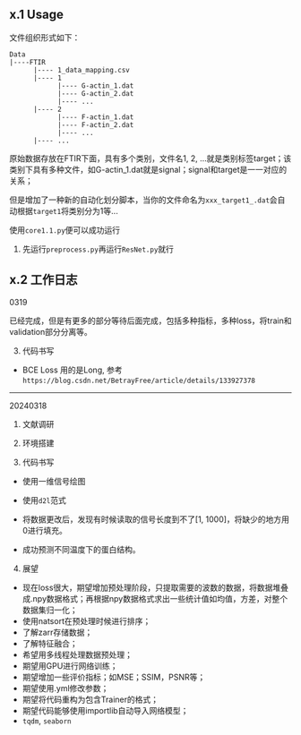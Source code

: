## x.1 Usage


文件组织形式如下：

```
Data
|----FTIR
      |---- 1_data_mapping.csv
      |---- 1
            |---- G-actin_1.dat
            |---- G-actin_2.dat
            |---- ...
      |---- 2
            |---- F-actin_1.dat
            |---- F-actin_2.dat
            |---- ...
      |---- ...  
```

原始数据存放在FTIR下面，具有多个类别，文件名1, 2, ...就是类别标签target；该类别下具有多种文件，如G-actin_1.dat就是signal；signal和target是一一对应的关系；

但是增加了一种新的自动化划分脚本，当你的文件命名为`xxx_target1_.dat`会自动根据`target1`将类别分为1等...

使用`core1.1.py`便可以成功运行

1. 先运行`preprocess.py`再运行`ResNet.py`就行


## x.2 工作日志

0319

已经完成，但是有更多的部分等待后面完成，包括多种指标，多种loss，将train和validation部分分离等。



3. 代码书写

- BCE Loss 用的是Long, 参考`https://blog.csdn.net/BetrayFree/article/details/133927378`



---

20240318

1. 文献调研

2. 环境搭建

3. 代码书写

- 使用一维信号绘图
- 使用`d2l`范式
 
- 将数据更改后，发现有时候读取的信号长度到不了[1, 1000]，将缺少的地方用0进行填充。
- 成功预测不同温度下的蛋白结构。




4. 展望

- 现在loss很大，期望增加预处理阶段，只提取需要的波数的数据，将数据堆叠成.npy数据格式；再根据npy数据格式求出一些统计值如均值，方差，对整个数据集归一化；
- 使用natsort在预处理时候进行排序；
- 了解zarr存储数据；
- 了解特征融合；
- 希望用多线程处理数据预处理；
- 期望用GPU进行网络训练；
- 期望增加一些评价指标；如MSE；SSIM，PSNR等；
- 期望使用.yml修改参数；
- 期望将代码重构为包含Trainer的格式；
- 期望代码能够使用importlib自动导入网络模型；
- `tqdm`, `seaborn`

